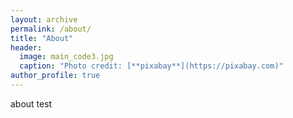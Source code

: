 ```yaml
---
layout: archive
permalink: /about/
title: "About"
header:
  image: main_code3.jpg
  caption: "Photo credit: [**pixabay**](https://pixabay.com)"
author_profile: true
---
```


about test
